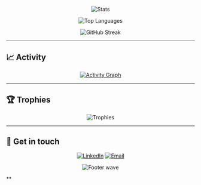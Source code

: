 <p align="center">
<img src="https://github-readme-stats.vercel.app/api?username=tassid&show_icons=true&theme=dracula&hide_border=true&rank_icon=github" alt="Stats"/>
</p>
<p align="center">
<img src="https://github-readme-stats.vercel.app/api/top-langs/?username=tassid&layout=compact&theme=dracula&hide_border=true" alt="Top Languages"/>
</p>
<p align="center">
<img src="https://streak-stats.demolab.com?user=tassid&theme=dracula&hide_border=true" alt="GitHub Streak"/>
</p>


---


## 📈 Activity
<p align="center">
<a href="https://github.com/ashutosh00710/github-readme-activity-graph">
<img src="https://github-readme-activity-graph.vercel.app/graph?username=tassid&theme=dracula&hide_border=true" alt="Activity Graph"/>
</a>
</p>


---


## 🏆 Trophies
<p align="center">
<img src="https://github-profile-trophy.vercel.app/?username=tassid&theme=dracula&no-frame=true&no-bg=true&column=6" alt="Trophies"/>
</p>


---


## 💬 Get in touch
<p align="center">
<a href="https://www.linkedin.com/in/tassianeanzolin/"><img src="https://img.shields.io/badge/LinkedIn-bd93f9?style=for-the-badge&logo=linkedin&logoColor=f8f8f2" alt="LinkedIn"/></a>
<a href="mailto:tassianedev@gmail.com"><img src="https://img.shields.io/badge/Email-ff79c6?style=for-the-badge&logo=gmail&logoColor=f8f8f2" alt="Email"/></a>
</p>


<!-- Footer -->
<p align="center">
<img src="https://capsule-render.vercel.app/api?type=waving&height=120&section=footer&color=bd93f9" alt="Footer wave"/>
</p>


<!-- Notes
- Keep sections minimal and centered for a clean aesthetic.
- Swap pinned repos when ready; add more via a <details> block if needed.
- Dracula tokens above help keep colors consistent across badges/tools.
-->**
